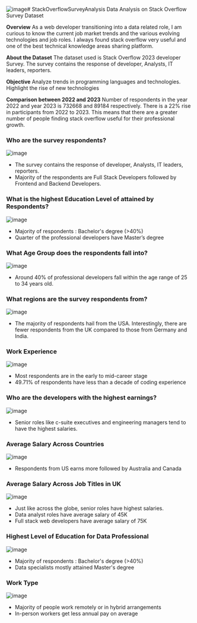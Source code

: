 ![image](https://github.com/AliyaAzeez/StackOverflowSurveyAnalysis/assets/69137998/11df4e62-07b6-4335-ae17-6c00102df378)# StackOverflowSurveyAnalysis
Data Analysis on Stack Overflow Survey Dataset


**Overview**
As a web developer transitioning into a data related role, I am curious to know the current job market trends and the various evolving technologies and job roles. I always found stack overflow very useful and one of the best technical knowledge areas sharing platform.  

**About the Dataset**
The dataset used is Stack Overflow 2023 developer Survey. The survey contains the response of developer, Analysts, IT leaders, reporters.

**Objective**
Analyze trends in programming languages and technologies. Highlight the rise of new technologies

**Comparison between 2022 and 2023**
Number of respondents in the year 2022 and year 2023 is 732668 and 89184 respectively. There is a 22% rise in participants from 2022 to 2023. This means that there are a greater number of people finding stack overflow useful for their professional growth.

### Who are the survey respondents?
![image](https://github.com/AliyaAzeez/StackOverflowSurveyAnalysis/blob/main/visualizations/jobType.png)

- The survey contains the response of developer, Analysts, IT leaders, reporters.
- Majority of the respondents are Full Stack Developers followed by  Frontend and Backend Developers.

### What is the highest Education Level of attained by Respondents?
![image](https://github.com/AliyaAzeez/StackOverflowSurveyAnalysis/blob/main/visualizations/EdLevel.png)

- Majority of respondents : Bachelor's degree (>40%)
- Quarter of the professional developers have Master’s degree

### What Age Group does the respondents fall into?
![image](https://github.com/AliyaAzeez/StackOverflowSurveyAnalysis/blob/main/visualizations/Age.png)

- Around 40% of professional developers fall within the age range of 25 to 34 years old.

### What regions are the survey respondents from?
![image](https://github.com/AliyaAzeez/StackOverflowSurveyAnalysis/blob/main/visualizations/countries.png)

- The majority of respondents hail from the USA. Interestingly, there are fewer respondents from the UK compared to those from Germany and India.

### Work Experience
![image](https://github.com/AliyaAzeez/StackOverflowSurveyAnalysis/blob/main/visualizations/WExp.png)

- Most respondents are in the early to mid-career stage
- 49.71% of respondents have less than a decade of coding experience

### Who are the developers with the highest earnings?
![image](https://github.com/AliyaAzeez/StackOverflowSurveyAnalysis/blob/main/visualizations/devType-Comp.png)

- Senior roles like c-suite executives and engineering managers tend to have the highest salaries.

### Average Salary Across Countries
![image](https://github.com/AliyaAzeez/StackOverflowSurveyAnalysis/blob/main/visualizations/Country-Comp.png)

- Respondents from US earns more followed by Australia and Canada

### Average Salary Across Job Titles in UK
![image](https://github.com/AliyaAzeez/StackOverflowSurveyAnalysis/blob/main/visualizations/Comp-UK.png)

- Just like across the globe, senior roles have highest salaries.
- Data analyst roles have average salary of 45K
- Full stack web developers have average salary of 75K

### Highest Level of Education for Data Professional
![image](https://github.com/AliyaAzeez/StackOverflowSurveyAnalysis/blob/main/visualizations/Screenshot%202024-01-19%20135155.png)

- Majority of respondents : Bachelor's degree (>40%)
- Data specialists mostly attained Master's degree

### Work Type
![image](https://github.com/AliyaAzeez/StackOverflowSurveyAnalysis/blob/main/visualizations/workType-Comp.png)

- Majority of people work remotely or in hybrid arrangements
- In-person workers get less annual pay on average 


















